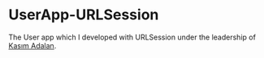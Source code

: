 # UserApp-URLSession

The User app which I developed with URLSession under the leadership of <a href="https://www.linkedin.com/in/kas%C4%B1m-adalan/">Kasım Adalan</a>. 
